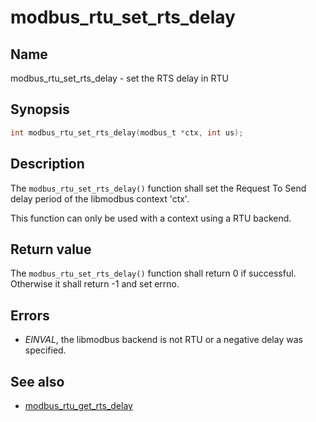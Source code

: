 # modbus_rtu_set_rts_delay

## Name

modbus_rtu_set_rts_delay - set the RTS delay in RTU

## Synopsis

```c
int modbus_rtu_set_rts_delay(modbus_t *ctx, int us);
```

## Description

The `modbus_rtu_set_rts_delay()` function shall set the Request To Send delay
period of the libmodbus context 'ctx'.

This function can only be used with a context using a RTU backend.

## Return value

The `modbus_rtu_set_rts_delay()` function shall return 0 if successful.
Otherwise it shall return -1 and set errno.

## Errors

- *EINVAL*, the libmodbus backend is not RTU or a negative delay was specified.

## See also

- [modbus_rtu_get_rts_delay](modbus_rtu_get_rts_delay)
